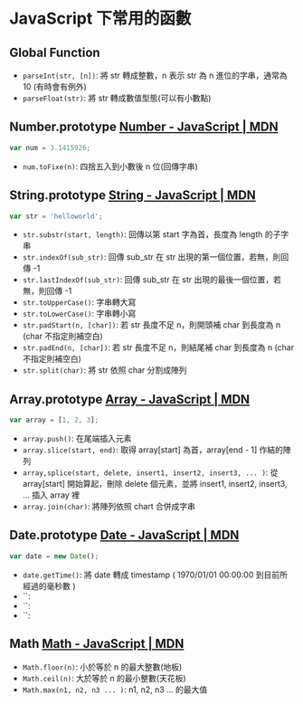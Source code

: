 # JavaScript 下常用的函數
## Global Function
* `parseInt(str, [n])`: 將 str 轉成整數，n 表示 str 為 n 進位的字串，通常為 10 (有時會有例外)
* `parseFloat(str)`: 將 str 轉成數值型態(可以有小數點)
## Number.prototype [Number - JavaScript | MDN](https://developer.mozilla.org/zh-CN/docs/Web/JavaScript/Reference/Global_Objects/Number)
```javascript
var num = 3.1415926;
```
* `num.toFixe(n)`: 四捨五入到小數後 n 位(回傳字串)
## String.prototype [String - JavaScript | MDN](https://developer.mozilla.org/zh-CN/docs/Web/JavaScript/Reference/Global_Objects/String)
```javascript
var str = 'helloworld';
```
* `str.substr(start, length)`: 回傳以第 start 字為首，長度為 length 的子字串
* `str.indexOf(sub_str)`: 回傳 sub_str 在 str 出現的第一個位置，若無，則回傳 -1
* `str.lastIndexOf(sub_str)`: 回傳 sub_str 在 str 出現的最後一個位置，若無，則回傳 -1
* `str.toUpperCase()`: 字串轉大寫
* `str.toLowerCase()`: 字串轉小寫
* `str.padStart(n, [char])`: 若 str 長度不足 n，則開頭補 char 到長度為 n (char 不指定則補空白)
* `str.padEnd(n, [char])`: 若 str 長度不足 n，則結尾補 char 到長度為 n (char 不指定則補空白)
* `str.split(char)`: 將 str 依照 char 分割成陣列
## Array.prototype [Array - JavaScript | MDN](https://developer.mozilla.org/zh-CN/docs/Web/JavaScript/Reference/Global_Objects/Array)
```javascript
var array = [1, 2, 3];
```
* `array.push()`: 在尾端插入元素
* `array.slice(start, end)`: 取得 array[start] 為首，array[end - 1] 作結的陣列
* `array,splice(start, delete, insert1, insert2, insert3, ... )`: 從 array[start] 開始算起，刪除 delete 個元素，並將 insert1, insert2, insert3, ... 插入 array 裡
* `array.join(char)`: 將陣列依照 chart 合併成字串
## Date.prototype [Date - JavaScript | MDN](https://developer.mozilla.org/zh-CN/docs/Web/JavaScript/Reference/Global_Objects/Date)
```javascript
var date = new Date();
```
* `date.getTime()`: 將 date 轉成 timestamp ( 1970/01/01 00:00:00 到目前所經過的毫秒數 )
* ``:
* ``:
* ``:
## Math [Math - JavaScript | MDN](https://developer.mozilla.org/zh-CN/docs/Web/JavaScript/Reference/Global_Objects/Math)
* `Math.floor(n)`: 小於等於 n 的最大整數(地板)
* `Math.ceil(n)`: 大於等於 n 的最小整數(天花板)
* `Math.max(n1, n2, n3 ... )`: n1, n2, n3 ... 的最大值
